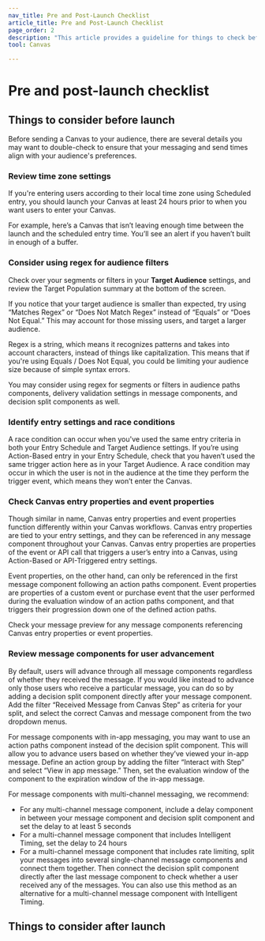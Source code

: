 ```yaml
---
nav_title: Pre and Post-Launch Checklist
article_title: Pre and Post-Launch Checklist
page_order: 2
description: "This article provides a guideline for things to check before and after you launch a Canvas."
tool: Canvas

---
```


# Pre and post-launch checklist

## Things to consider before launch

Before sending a Canvas to your audience, there are several details you may want to double-check to ensure that your messaging and send times align with your audience's preferences. 

### Review time zone settings

If you're entering users according to their local time zone using Scheduled entry, you should launch your Canvas at least 24 hours prior to when you want users to enter your Canvas. 

For example, here’s a Canvas that isn’t leaving enough time between the launch and the scheduled entry time. You’ll see an alert if you haven’t built in enough of a buffer.

### Consider using regex for audience filters

Check over your segments or filters in your **Target Audience** settings, and review the Target Population summary at the bottom of the screen.

If you notice that your target audience is smaller than expected, try using “Matches Regex” or “Does Not Match Regex” instead of “Equals” or “Does Not Equal.” This may account for those missing users, and target a larger audience.

Regex is a string, which means it recognizes patterns and takes into account characters, instead of things like capitalization. This means that if you're using Equals / Does Not Equal, you could be limiting your audience size because of simple syntax errors.

You may consider using regex for segments or filters in audience paths components, delivery validation settings in message components, and decision split components as well.
 
### Identify entry settings and race conditions

A race condition can occur when you've used the same entry criteria in both your Entry Schedule and Target Audience settings. If you’re using Action-Based entry in your Entry Schedule, check that you haven’t used the same trigger action here as in your Target Audience. A race condition may occur in which the user is not in the audience at the time they perform the trigger event, which means they won’t enter the Canvas.

### Check Canvas entry properties and event properties

Though similar in name, Canvas entry properties and event properties function differently within your Canvas workflows. Canvas entry properties are tied to your entry settings, and they can be referenced in any message component throughout your Canvas. Canvas entry properties are properties of the event or API call that triggers a user’s entry into a Canvas, using Action-Based or API-Triggered entry settings.

Event properties, on the other hand, can only be referenced in the first message component following an action paths component. Event properties are properties of a custom event or purchase event that the user performed during the evaluation window of an action paths component, and that triggers their progression down one of the defined action paths.

Check your message preview for any message components referencing Canvas entry properties or event properties.

### Review message components for user advancement

By default, users will advance through all message components regardless of whether they received the message. If you would like instead to advance only those users who receive a particular message, you can do so by adding a decision split component directly after your message component. Add the filter “Received Message from Canvas Step” as criteria for your split, and select the correct Canvas and message component from the two dropdown menus.

For message components with in-app messaging, you may want to use an action paths component instead of the decision split component. This will allow you to advance users based on whether they’ve viewed your in-app message. Define an action group by adding the filter “Interact with Step” and select “View in app message.” Then, set the evaluation window of the component to the expiration window of the in-app message.

For message components with multi-channel messaging, we recommend:
* For any multi-channel message component, include a delay component in between your message component and decision split component and set the delay to at least 5 seconds
* For a multi-channel message component that includes Intelligent Timing, set the delay to 24 hours
* For a multi-channel message component that includes rate limiting, split your messages into several single-channel message components and connect them together. Then connect the decision split component directly after the last message component to check whether a user received any of the messages. You can also use this method as an alternative for a multi-channel message component with Intelligent Timing.

## Things to consider after launch




